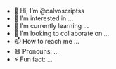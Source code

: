 - 👋 Hi, I’m @calvoscriptss
- 👀 I’m interested in ...
- 🌱 I’m currently learning ...
- 💞️ I’m looking to collaborate on ...
- 📫 How to reach me ...
- 😄 Pronouns: ...
- ⚡ Fun fact: ...

<!---
calvoscriptss/calvoscriptss is a ✨ special ✨ repository because its `README.md` (this file) appears on your GitHub profile.
You can click the Preview link to take a look at your changes.
--->
